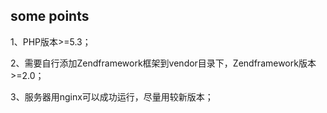 ## some points

1、PHP版本>=5.3；

2、需要自行添加Zendframework框架到vendor目录下，Zendframework版本>=2.0；

3、服务器用nginx可以成功运行，尽量用较新版本；
